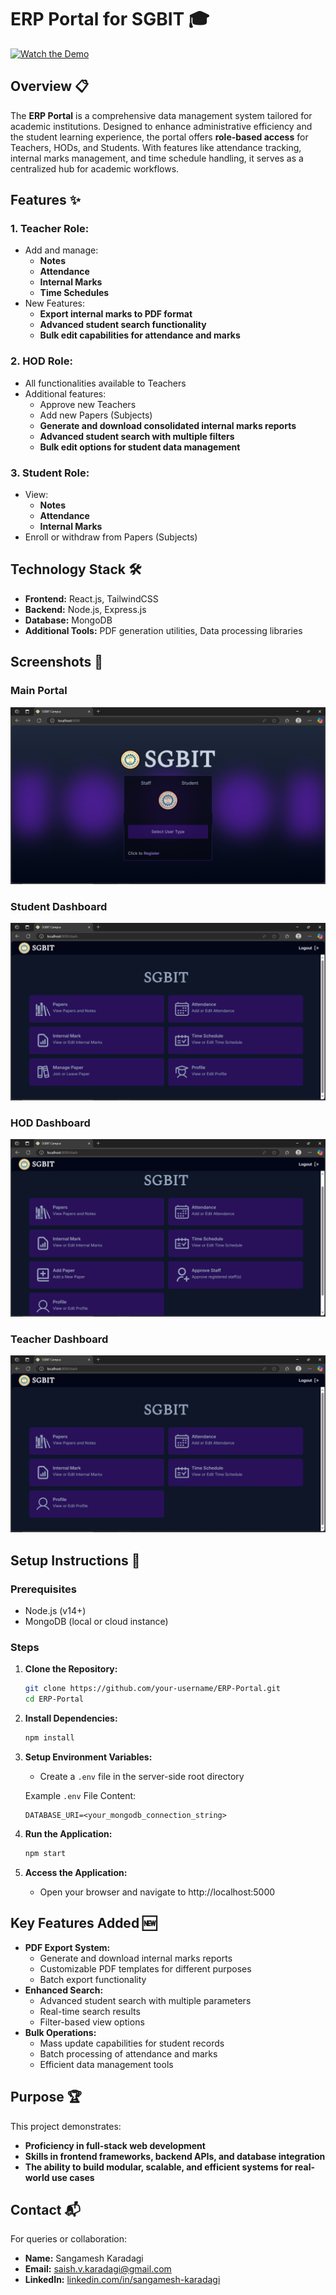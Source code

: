 # ERP Portal for SGBIT 🎓

[![Watch the Demo](./assets/Screenshot1.png)](./assets/demo.mp4)

## Overview 📋

The **ERP Portal** is a comprehensive data management system tailored for academic institutions. Designed to enhance administrative efficiency and the student learning experience, the portal offers **role-based access** for Teachers, HODs, and Students. With features like attendance tracking, internal marks management, and time schedule handling, it serves as a centralized hub for academic workflows.

## Features ✨

### 1. Teacher Role:

- Add and manage:
  - **Notes**
  - **Attendance**
  - **Internal Marks**
  - **Time Schedules**
- New Features:
  - **Export internal marks to PDF format**
  - **Advanced student search functionality**
  - **Bulk edit capabilities for attendance and marks**

### 2. HOD Role:

- All functionalities available to Teachers
- Additional features:
  - Approve new Teachers
  - Add new Papers (Subjects)
  - **Generate and download consolidated internal marks reports**
  - **Advanced student search with multiple filters**
  - **Bulk edit options for student data management**

### 3. Student Role:

- View:
  - **Notes**
  - **Attendance**
  - **Internal Marks**
- Enroll or withdraw from Papers (Subjects)

## Technology Stack 🛠️

- **Frontend:** React.js, TailwindCSS
- **Backend:** Node.js, Express.js
- **Database:** MongoDB
- **Additional Tools:** PDF generation utilities, Data processing libraries

## Screenshots 📸

### Main Portal

![Main Portal Screenshot](./assets/Screenshot.png)

### Student Dashboard

![Student Dashboard Screenshot](./assets/ScreenshotDashStu.png)

### HOD Dashboard

![HOD Dashboard Screenshot](./assets/ScreenshotDashHod.png)

### Teacher Dashboard

![Teacher Dashboard Screenshot](./assets/ScreenshotDashStaff.png)

## Setup Instructions 🚀

### Prerequisites

- Node.js (v14+)
- MongoDB (local or cloud instance)

### Steps

1. **Clone the Repository:**

   ```bash
   git clone https://github.com/your-username/ERP-Portal.git
   cd ERP-Portal
   ```

2. **Install Dependencies:**

   ```bash
   npm install
   ```

3. **Setup Environment Variables:**

   - Create a `.env` file in the server-side root directory

   Example `.env` File Content:

   ```plaintext
   DATABASE_URI=<your_mongodb_connection_string>
   ```

4. **Run the Application:**

   ```bash
   npm start
   ```

5. **Access the Application:**
   - Open your browser and navigate to http://localhost:5000

## Key Features Added 🆕

- **PDF Export System:**
  - Generate and download internal marks reports
  - Customizable PDF templates for different purposes
  - Batch export functionality
- **Enhanced Search:**
  - Advanced student search with multiple parameters
  - Real-time search results
  - Filter-based view options
- **Bulk Operations:**
  - Mass update capabilities for student records
  - Batch processing of attendance and marks
  - Efficient data management tools

## Purpose 🏆

This project demonstrates:

- **Proficiency in full-stack web development**
- **Skills in frontend frameworks, backend APIs, and database integration**
- **The ability to build modular, scalable, and efficient systems for real-world use cases**

## Contact 📬

For queries or collaboration:

- **Name:** Sangamesh Karadagi
- **Email:** [saish.v.karadagi@gmail.com](mailto:saish.v.karadagi@gmail.com)
- **LinkedIn:** [linkedin.com/in/sangamesh-karadagi](https://linkedin.com/in/sangamesh-karadagi)
